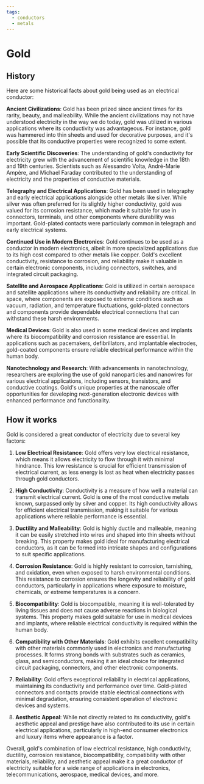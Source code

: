 ```yaml
---
tags:
  - conductors
  - metals
---
```



# Gold

## History

Here are some historical facts about gold being used as an electrical conductor:

**Ancient Civilizations**: Gold has been prized since ancient times for its rarity, beauty, and malleability. While the ancient civilizations may not have understood electricity in the way we do today, gold was utilized in various applications where its conductivity was advantageous. For instance, gold was hammered into thin sheets and used for decorative purposes, and it's possible that its conductive properties were recognized to some extent.

**Early Scientific Discoveries**: The understanding of gold's conductivity for electricity grew with the advancement of scientific knowledge in the 18th and 19th centuries. Scientists such as Alessandro Volta, André-Marie Ampère, and Michael Faraday contributed to the understanding of electricity and the properties of conductive materials.

**Telegraphy and Electrical Applications**: Gold has been used in telegraphy and early electrical applications alongside other metals like silver. While silver was often preferred for its slightly higher conductivity, gold was valued for its corrosion resistance, which made it suitable for use in connectors, terminals, and other components where durability was important. Gold-plated contacts were particularly common in telegraph and early electrical systems.

**Continued Use in Modern Electronics**: Gold continues to be used as a conductor in modern electronics, albeit in more specialized applications due to its high cost compared to other metals like copper. Gold's excellent conductivity, resistance to corrosion, and reliability make it valuable in certain electronic components, including connectors, switches, and integrated circuit packaging.

**Satellite and Aerospace Applications**: Gold is utilized in certain aerospace and satellite applications where its conductivity and reliability are critical. In space, where components are exposed to extreme conditions such as vacuum, radiation, and temperature fluctuations, gold-plated connectors and components provide dependable electrical connections that can withstand these harsh environments.

**Medical Devices**: Gold is also used in some medical devices and implants where its biocompatibility and corrosion resistance are essential. In applications such as pacemakers, defibrillators, and implantable electrodes, gold-coated components ensure reliable electrical performance within the human body.

**Nanotechnology and Research**: With advancements in nanotechnology, researchers are exploring the use of gold nanoparticles and nanowires for various electrical applications, including sensors, transistors, and conductive coatings. Gold's unique properties at the nanoscale offer opportunities for developing next-generation electronic devices with enhanced performance and functionality.

## How it works

Gold is considered a great conductor of electricity due to several key factors:

1. **Low Electrical Resistance**: Gold offers very low electrical resistance, which means it allows electricity to flow through it with minimal hindrance. This low resistance is crucial for efficient transmission of electrical current, as less energy is lost as heat when electricity passes through gold conductors.

2. **High Conductivity**: Conductivity is a measure of how well a material can transmit electrical current. Gold is one of the most conductive metals known, surpassed only by silver and copper. Its high conductivity allows for efficient electrical transmission, making it suitable for various applications where reliable performance is essential.

3. **Ductility and Malleability**: Gold is highly ductile and malleable, meaning it can be easily stretched into wires and shaped into thin sheets without breaking. This property makes gold ideal for manufacturing electrical conductors, as it can be formed into intricate shapes and configurations to suit specific applications.

4. **Corrosion Resistance**: Gold is highly resistant to corrosion, tarnishing, and oxidation, even when exposed to harsh environmental conditions. This resistance to corrosion ensures the longevity and reliability of gold conductors, particularly in applications where exposure to moisture, chemicals, or extreme temperatures is a concern.

5. **Biocompatibility**: Gold is biocompatible, meaning it is well-tolerated by living tissues and does not cause adverse reactions in biological systems. This property makes gold suitable for use in medical devices and implants, where reliable electrical conductivity is required within the human body.

6. **Compatibility with Other Materials**: Gold exhibits excellent compatibility with other materials commonly used in electronics and manufacturing processes. It forms strong bonds with substrates such as ceramics, glass, and semiconductors, making it an ideal choice for integrated circuit packaging, connectors, and other electronic components.

7. **Reliability**: Gold offers exceptional reliability in electrical applications, maintaining its conductivity and performance over time. Gold-plated connectors and contacts provide stable electrical connections with minimal degradation, ensuring consistent operation of electronic devices and systems.

8. **Aesthetic Appeal**: While not directly related to its conductivity, gold's aesthetic appeal and prestige have also contributed to its use in certain electrical applications, particularly in high-end consumer electronics and luxury items where appearance is a factor.

Overall, gold's combination of low electrical resistance, high conductivity, ductility, corrosion resistance, biocompatibility, compatibility with other materials, reliability, and aesthetic appeal make it a great conductor of electricity suitable for a wide range of applications in electronics, telecommunications, aerospace, medical devices, and more.